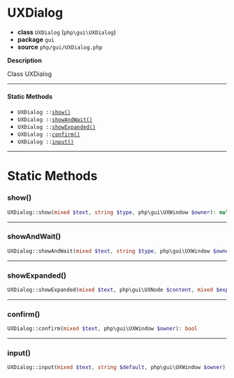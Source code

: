 # UXDialog

- **class** `UXDialog` (`php\gui\UXDialog`)
- **package** `gui`
- **source** `php/gui/UXDialog.php`

**Description**

Class UXDialog

---

#### Static Methods

- `UXDialog ::`[`show()`](#method-show)
- `UXDialog ::`[`showAndWait()`](#method-showandwait)
- `UXDialog ::`[`showExpanded()`](#method-showexpanded)
- `UXDialog ::`[`confirm()`](#method-confirm)
- `UXDialog ::`[`input()`](#method-input)

---
# Static Methods

<a name="method-show"></a>

### show()
```php
UXDialog::show(mixed $text, string $type, php\gui\UXWindow $owner): null|string
```

---

<a name="method-showandwait"></a>

### showAndWait()
```php
UXDialog::showAndWait(mixed $text, string $type, php\gui\UXWindow $owner): void
```

---

<a name="method-showexpanded"></a>

### showExpanded()
```php
UXDialog::showExpanded(mixed $text, php\gui\UXNode $content, mixed $expanded, mixed $type): void
```

---

<a name="method-confirm"></a>

### confirm()
```php
UXDialog::confirm(mixed $text, php\gui\UXWindow $owner): bool
```

---

<a name="method-input"></a>

### input()
```php
UXDialog::input(mixed $text, string $default, php\gui\UXWindow $owner): null|string
```